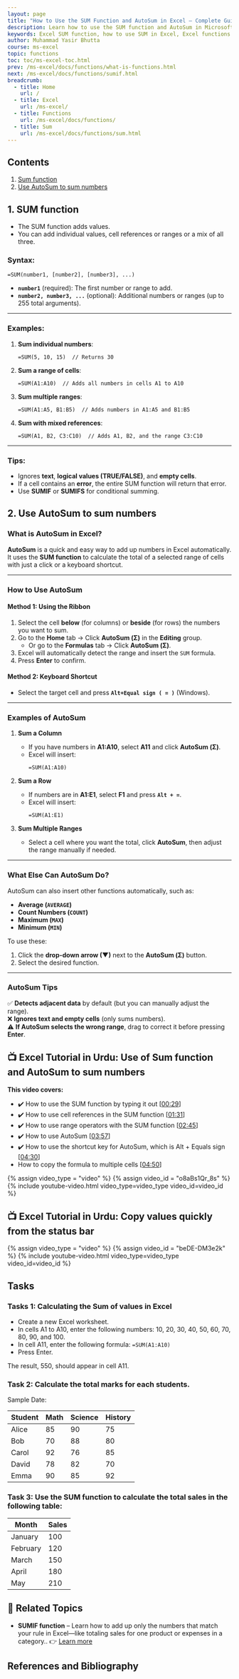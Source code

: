 ```yaml
---
layout: page
title: "How to Use the SUM Function and AutoSum in Excel – Complete Guide"
description: Learn how to use the SUM function and AutoSum in Microsoft Excel to quickly add values across cells, columns, or rows. Includes syntax, examples, and tips for efficient usage.
keywords: Excel SUM function, how to use SUM in Excel, Excel functions guide, Excel SUM formula, Excel add cells, Excel basics, Excel tutorials, Microsoft Excel functions, SUM formula examples
author: Muhammad Yasir Bhutta
course: ms-excel
topic: functions
toc: toc/ms-excel-toc.html
prev: /ms-excel/docs/functions/what-is-functions.html
next: /ms-excel/docs/functions/sumif.html
breadcrumb:
  - title: Home
    url: /
  - title: Excel
    url: /ms-excel/
  - title: Functions
    url: /ms-excel/docs/functions/
  - title: Sum
    url: /ms-excel/docs/functions/sum.html
---
```


## Contents

1. [Sum function](#sum-function)
2. [Use AutoSum to sum numbers](#use-autosum-to-sum-numbers)

## 1. SUM function

- The SUM function adds values. 
- You can add individual values, cell references or ranges or a mix of all three.

### **Syntax**:
```excel
=SUM(number1, [number2], [number3], ...)
```
- **`number1`** (required): The first number or range to add.
- **`number2, number3, ...`** (optional): Additional numbers or ranges (up to 255 total arguments).

---

### **Examples**:

1. **Sum individual numbers**:
   ```excel
   =SUM(5, 10, 15)  // Returns 30
   ```

2. **Sum a range of cells**:
   ```excel
   =SUM(A1:A10)  // Adds all numbers in cells A1 to A10
   ```

3. **Sum multiple ranges**:
   ```excel
   =SUM(A1:A5, B1:B5)  // Adds numbers in A1:A5 and B1:B5
   ```

4. **Sum with mixed references**:
   ```excel
   =SUM(A1, B2, C3:C10)  // Adds A1, B2, and the range C3:C10
   ```

---

### **Tips**:

- Ignores **text**, **logical values (TRUE/FALSE)**, and **empty cells**.
- If a cell contains an **error**, the entire SUM function will return that error.
- Use **SUMIF** or **SUMIFS** for conditional summing.

## 2. Use AutoSum to sum numbers

### **What is AutoSum in Excel?**  
**AutoSum** is a quick and easy way to add up numbers in Excel automatically. It uses the **SUM function** to calculate the total of a selected range of cells with just a click or a keyboard shortcut.  

---

### **How to Use AutoSum**  
#### **Method 1: Using the Ribbon**  
1. Select the cell **below** (for columns) or **beside** (for rows) the numbers you want to sum.  
2. Go to the **Home** tab → Click **AutoSum (Σ)** in the **Editing** group.  
   - Or go to the **Formulas** tab → Click **AutoSum (Σ)**.  
3. Excel will automatically detect the range and insert the `SUM` formula.  
4. Press **Enter** to confirm.  

#### **Method 2: Keyboard Shortcut**  
- Select the target cell and press **`Alt+Equal sign ( = )`** (Windows).  

---

### **Examples of AutoSum**  
1. **Sum a Column**  
   - If you have numbers in **A1:A10**, select **A11** and click **AutoSum (Σ)**.  
   - Excel will insert:  
     ```excel
     =SUM(A1:A10)
     ```  

2. **Sum a Row**  
   - If numbers are in **A1:E1**, select **F1** and press **`Alt + =`**.  
   - Excel will insert:  
     ```excel
     =SUM(A1:E1)
     ```  

3. **Sum Multiple Ranges**  
   - Select a cell where you want the total, click **AutoSum**, then adjust the range manually if needed.  

---

### **What Else Can AutoSum Do?**  
AutoSum can also insert other functions automatically, such as:  
- **Average (`AVERAGE`)**  
- **Count Numbers (`COUNT`)**  
- **Maximum (`MAX`)**  
- **Minimum (`MIN`)**  

To use these:  
1. Click the **drop-down arrow (▼)** next to the **AutoSum (Σ)** button.  
2. Select the desired function.  

---

### **AutoSum Tips**  
✅ **Detects adjacent data** by default (but you can manually adjust the range).  
❌ **Ignores text and empty cells** (only sums numbers).  
⚠ **If AutoSum selects the wrong range**, drag to correct it before pressing **Enter**.  

## **📺 Excel Tutorial in Urdu: Use of Sum function and AutoSum to sum numbers**  
**This video covers:**  
* ✔️  How to use the SUM function by typing it out \[[00:29](http://www.youtube.com/watch?v=o8aBs1Qr_8s&t=29)\]
* ✔️ How to use cell references in the SUM function \[[01:31](http://www.youtube.com/watch?v=o8aBs1Qr_8s&t=91)\]
* ✔️ How to use range operators with the SUM function \[[02:45](http://www.youtube.com/watch?v=o8aBs1Qr_8s&t=165)\]
* ✔️ How to use AutoSum \[[03:57](http://www.youtube.com/watch?v=o8aBs1Qr_8s&t=237)\]
* ✔️ How to use the shortcut key for AutoSum, which is Alt + Equals sign \[[04:30](http://www.youtube.com/watch?v=o8aBs1Qr_8s&t=270)\]
* How to copy the formula to multiple cells \[[04:50](http://www.youtube.com/watch?v=o8aBs1Qr_8s&t=290)\]

{% assign video_type = "video" %}
{% assign video_id = "o8aBs1Qr_8s" %}
{% include youtube-video.html video_type=video_type video_id=video_id %}

## **📺 Excel Tutorial in Urdu: Copy values quickly from the status bar**

{% assign video_type = "video" %}
{% assign video_id = "beDE-DM3e2k" %}
{% include youtube-video.html video_type=video_type video_id=video_id %}

## Tasks

### **Tasks 1: Calculating the Sum of values in Excel**

- Create a new Excel worksheet.
- In cells A1 to A10, enter the following numbers: 10, 20, 30, 40, 50, 60, 70, 80, 90, and 100.
- In cell A11, enter the following formula: `=SUM(A1:A10)`
- Press Enter.

The result, 550, should appear in cell A11.

### **Task 2:** Calculate the total marks for each students.

Sample Date:

| Student | Math | Science | History |
|---------|------|---------|---------|
| Alice   | 85   | 90      | 75      |
| Bob     | 70   | 88      | 80      |
| Carol   | 92   | 76      | 85      |
| David   | 78   | 82      | 70      |
| Emma    | 90   | 85      | 92      |


### **Task 3:** Use the SUM function to calculate the total sales in the following table:

| Month    | Sales |
| -------- | ----- |
| January  | 100   |
| February | 120   |
| March    | 150   |
| April    | 180   |
| May      | 210   |

## 📘 **Related Topics**

* **SUMIF function** – Learn how to add up only the numbers that match your rule in Excel—like totaling sales for one product or expenses in a category.. 
  👉 [Learn more](sumif.md)

## References and Bibliography

[1]: https://excelexercises.com/practice.html?lesson=1 "Sum Function - Excel Exercises."
[2]: https://support.microsoft.com/en-us/office/sum-function-043e1c7d-7726-4e80-8f32-07b23e057f89 "SUM function - Microsoft Support"
[3]: https://support.microsoft.com/en-us/office/use-autosum-to-sum-numbers-543941e7-e783-44ef-8317-7d1bb85fe706 "Use AutoSum to sum numbers - Microsoft Support (Windows)"
[4]: https://support.microsoft.com/en-us/office/use-autosum-to-sum-numbers-543941e7-e783-44ef-8317-7d1bb85fe706#ID0EBBF=Android "Use AutoSum to sum numbers (Android) - Microsoft Support"

